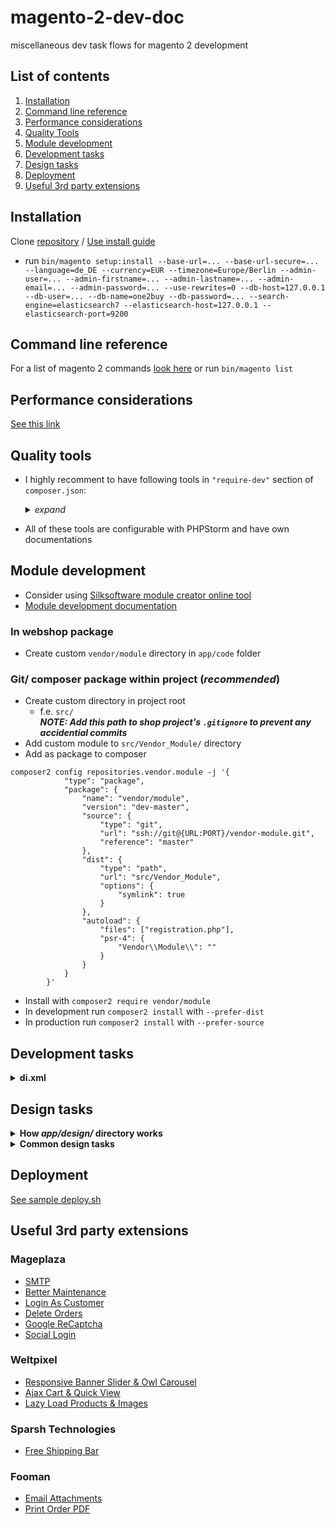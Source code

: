 # magento-2-dev-doc
miscellaneous dev task flows for magento 2 development

## List of contents
1. [Installation](#installation)
2. [Command line reference](#command-line-reference)
3. [Performance considerations](#performance-considerations)
4. [Quality Tools](#quality-tools)
5. [Module development](#module-development)
6. [Development tasks](#development-tasks)
7. [Design tasks](#design-tasks)
8. [Deployment](#deployment)
9. [Useful 3rd party extensions](#useful-3rd-party-extensions)

## Installation
Clone [repository](https://github.com/magento/magento2) / [Use install guide](https://devdocs.magento.com/guides/v2.4/install-gde/composer.html)
* run `bin/magento setup:install --base-url=... --base-url-secure=... --language=de_DE --currency=EUR --timezone=Europe/Berlin --admin-user=... --admin-firstname=... --admin-lastname=... --admin-email=... --admin-password=... --use-rewrites=0 --db-host=127.0.0.1 --db-user=... --db-name=one2buy --db-password=... --search-engine=elasticsearch7 --elasticsearch-host=127.0.0.1 --elasticsearch-port=9200`

## Command line reference
For a list of magento 2 commands [look here](https://devdocs.magento.com/guides/v2.4/config-guide/cli/config-cli-subcommands.html) or run `bin/magento list`

## Performance considerations
[See this link](https://www.atwix.com/magento-2/ways-to-make-theme-faster/)

## Quality tools
* I highly recomment to have following tools in `"require-dev"` section of `composer.json`:  
    <details>
        <summary><i>expand</i></summary>

    ```
        "require-dev": {
            ...
            "friendsofphp/php-cs-fixer": "*",
            "magento/magento-coding-standard": "*",
            "magento/magento2-functional-testing-framework": "*",
            "phpmd/phpmd": "*",
            "phpstan/phpstan": "*",
            "phpunit/phpunit": "*",
            "squizlabs/php_codesniffer": "*"
            ...
        },
    ```
    
    </details>

* All of these tools are configurable with PHPStorm and have own documentations

## Module development
* Consider using [Silksoftware module creator online tool](https://modulecreator.silksoftware.com/magento-module-creator/magento2-module-creator.php)
* [Module development documentation](https://devdocs.magento.com/videos/fundamentals/create-a-new-module/)
### In webshop package
* Create custom `vendor/module` directory in `app/code` folder
### Git/ composer package within project (*recommended*)
* Create custom directory in project root
  * f.e. `src/`  
**_NOTE: Add this path to shop project's `.gitignore` to prevent any accidential commits_**  
* Add custom module to `src/Vendor_Module/` directory
* Add as package to composer
```
composer2 config repositories.vendor.module -j '{
            "type": "package",
            "package": {
                "name": "vendor/module",
                "version": "dev-master",
                "source": {
                    "type": "git",
                    "url": "ssh://git@{URL:PORT}/vendor-module.git",
                    "reference": "master"
                },
                "dist": {
                    "type": "path",
                    "url": "src/Vendor_Module",
                    "options": {
                        "symlink": true
                    }
                },
                "autoload": {
                    "files": ["registration.php"],
                    "psr-4": {
                        "Vendor\\Module\\": ""
                    }
                }
            }
        }'
```
* Install with `composer2 require vendor/module`
* In development run `composer2 install` with `--prefer-dist`
* In production run `composer2 install` with `--prefer-source`

## Development tasks
<details>
    <summary><b>di.xml</b></summary>
</details>

## Design tasks

<details>
    <summary><b>How <i>app/design/</i> directory works</b></summary>
    
* Create designs within the directory by
    * Adding subdirectory like `vendor/design_name`
    * Adding `registration.php`
        <details>
            <summary><i>expand</i></summary>

        ```
                <?php
                \Magento\Framework\Component\ComponentRegistrar::register(
                \Magento\Framework\Component\ComponentRegistrar::THEME,
                'frontend/vendor/design_name',
                __DIR__
                );     
        ```        

        </details>

    * Adding `theme.xml`
        <details>
            <summary><i>expand</i></summary>

        ```
            <theme xmlns:xsi="http://www.w3.org/2001/XMLSchema-instance" xsi:noNamespaceSchemaLocation="urn:magento:framework:Config/etc/theme.xsd">
                <title>{{THEME TILE}}</title>
                <parent>Magento/blank</parent> <!-- This can be any installed theme -->
                <media>
                    <preview_image>/media/theme/preview/preview_image.jpeg</preview_image> <!-- relative to the themes directory -->
                </media>
            </theme>
        ```

        </details>    
</details>
<details>
    <summary><b>Common design tasks</b></summary>

* Overriding layout/ template files:
    * To override those files, see their original path in the vendor module
    * You can then place a file in your theme under `Vendor_Module/layout`, `Vendor_Module/templates`, etc.
    * Omit the area in the file path (as the theme is based on an area already)
    * Examples
        <details>
                <summary><i>Example 1</i></summary>

        * To replace `vendor/magento/module-theme/view/frontend/templates/html/footer.phtml`, copy it to `app/design/frontend/vendor/design-name/Magento_Theme/view/templates/html/footer.phtml`

        </details>

        <details>
                <summary><i>Example 2</i></summary>

        * To replace `vendor/magento/module-theme/view/frontend/templates/html/topmenu.phtml`, copy it to `app/design/frontend/vendor/design-name/Magento_Theme/view/templates/html/topmenu.phtml`

        </details>
 
        <details>
                <summary><i>Example 3</i></summary>

        * To replace `vendor/magento/module-theme/view/frontend/layout/default.xml`, copy it to `app/design/frontend/vendor/design-name/Magento_Theme/layout/default.xml`

        </details>
</details>

## Deployment
[See sample deploy.sh](https://github.com/Luc4G3r/magento-2-dev-doc/blob/main/SAMPLES/deploy.sh)

## Useful 3rd party extensions

### Mageplaza
* [SMTP](https://www.mageplaza.com/magento-2-smtp/)
* [Better Maintenance](https://www.mageplaza.com/magento-2-better-maintenance/)
* [Login As Customer](https://www.mageplaza.com/magento-2-login-as-customer/)
* [Delete Orders](https://www.mageplaza.com/magento-2-delete-orders/)
* [Google ReCaptcha](https://www.mageplaza.com/magento-2-google-recaptcha/)
* [Social Login](https://www.mageplaza.com/magento-2-social-login-extension/)

### Weltpixel
* [Responsive Banner Slider & Owl Carousel](https://marketplace.magento.com/weltpixel-m2-weltpixel-owl-carousel-slider.html)
* [Ajax Cart & Quick View](https://marketplace.magento.com/weltpixel-m2-weltpixel-quickview.html)
* [Lazy Load Products & Images](https://marketplace.magento.com/weltpixel-m2-weltpixel-lazyload.html)

### Sparsh Technologies
* [Free Shipping Bar](https://marketplace.magento.com/sparsh-magento-2-free-shipping-bar-extension.html)

### Fooman
* [Email Attachments](https://marketplace.magento.com/fooman-emailattachments-m2.html)
* [Print Order PDF](https://marketplace.magento.com/fooman-printorderpdf-m2.html)

